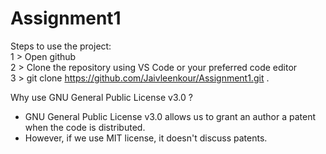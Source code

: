 # Assignment1
Steps to use the project:  
1 > Open github  
2 > Clone the repository using VS Code or your preferred code editor  
3 > git clone https://github.com/Jaivleenkour/Assignment1.git .

Why use GNU General Public License v3.0 ?

- GNU General Public License v3.0 allows us to grant an author a patent when the code is distributed.
- However, if we use MIT license, it doesn't discuss patents.